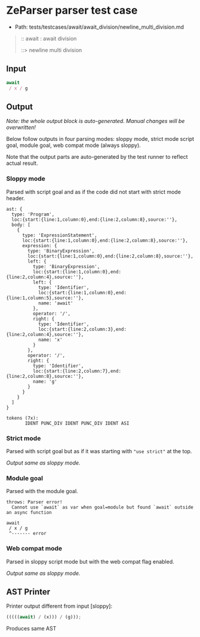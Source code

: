 # ZeParser parser test case

- Path: tests/testcases/await/await_division/newline_multi_division.md

> :: await : await division
>
> ::> newline multi division

## Input

`````js
await 
 / x / g
`````

## Output

_Note: the whole output block is auto-generated. Manual changes will be overwritten!_

Below follow outputs in four parsing modes: sloppy mode, strict mode script goal, module goal, web compat mode (always sloppy).

Note that the output parts are auto-generated by the test runner to reflect actual result.

### Sloppy mode

Parsed with script goal and as if the code did not start with strict mode header.

`````
ast: {
  type: 'Program',
  loc:{start:{line:1,column:0},end:{line:2,column:8},source:''},
  body: [
    {
      type: 'ExpressionStatement',
      loc:{start:{line:1,column:0},end:{line:2,column:8},source:''},
      expression: {
        type: 'BinaryExpression',
        loc:{start:{line:1,column:0},end:{line:2,column:8},source:''},
        left: {
          type: 'BinaryExpression',
          loc:{start:{line:1,column:0},end:{line:2,column:4},source:''},
          left: {
            type: 'Identifier',
            loc:{start:{line:1,column:0},end:{line:1,column:5},source:''},
            name: 'await'
          },
          operator: '/',
          right: {
            type: 'Identifier',
            loc:{start:{line:2,column:3},end:{line:2,column:4},source:''},
            name: 'x'
          }
        },
        operator: '/',
        right: {
          type: 'Identifier',
          loc:{start:{line:2,column:7},end:{line:2,column:8},source:''},
          name: 'g'
        }
      }
    }
  ]
}

tokens (7x):
       IDENT PUNC_DIV IDENT PUNC_DIV IDENT ASI
`````

### Strict mode

Parsed with script goal but as if it was starting with `"use strict"` at the top.

_Output same as sloppy mode._

### Module goal

Parsed with the module goal.

`````
throws: Parser error!
  Cannot use `await` as var when goal=module but found `await` outside an async function

await
 / x / g
 ^------- error
`````


### Web compat mode

Parsed in sloppy script mode but with the web compat flag enabled.

_Output same as sloppy mode._

## AST Printer

Printer output different from input [sloppy]:

````js
(((((await) / (x))) / (g)));
````

Produces same AST
